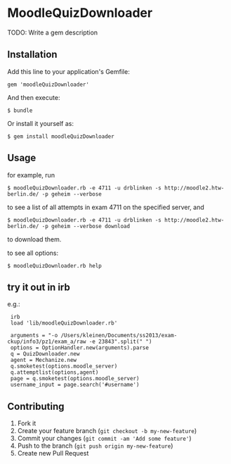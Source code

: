 # MoodleQuizDownloader

TODO: Write a gem description

## Installation

Add this line to your application's Gemfile:

    gem 'moodleQuizDownloader'

And then execute:

    $ bundle

Or install it yourself as:

    $ gem install moodleQuizDownloader

## Usage

for example, run

    $ moodleQuizDownloader.rb -e 4711 -u drblinken -s http://moodle2.htw-berlin.de/ -p geheim --verbose

to see a list of all attempts in exam 4711 on the specified server,
and

    $ moodleQuizDownloader.rb -e 4711 -u drblinken -s http://moodle2.htw-berlin.de/ -p geheim --verbose download

to download them.

to see all options:

    $ moodleQuizDownloader.rb help

## try it out in irb

e.g.:

     irb
     load 'lib/moodleQuizDownloader.rb'

     arguments = "-o /Users/kleinen/Documents/ss2013/exam-     ckup/info3/pz1/exam_a/raw -e 23843".split(" ")
     options = OptionHandler.new(arguments).parse
     q = QuizDownloader.new
     agent = Mechanize.new
     q.smoketest(options.moodle_server)
     q.attemptlist(options,agent)
     page = q.smoketest(options.moodle_server)
     username_input = page.search('#username')

## Contributing

1. Fork it
2. Create your feature branch (`git checkout -b my-new-feature`)
3. Commit your changes (`git commit -am 'Add some feature'`)
4. Push to the branch (`git push origin my-new-feature`)
5. Create new Pull Request
